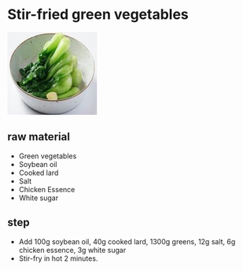 # Stir-fried green vegetables

![清炒青菜](/images/清炒青菜.jpg)

## raw material

- Green vegetables
- Soybean oil
- Cooked lard
- Salt
- Chicken Essence
- White sugar

## step

- Add 100g soybean oil, 40g cooked lard, 1300g greens, 12g salt, 6g chicken essence, 3g white sugar
- Stir-fry in hot 2 minutes.
